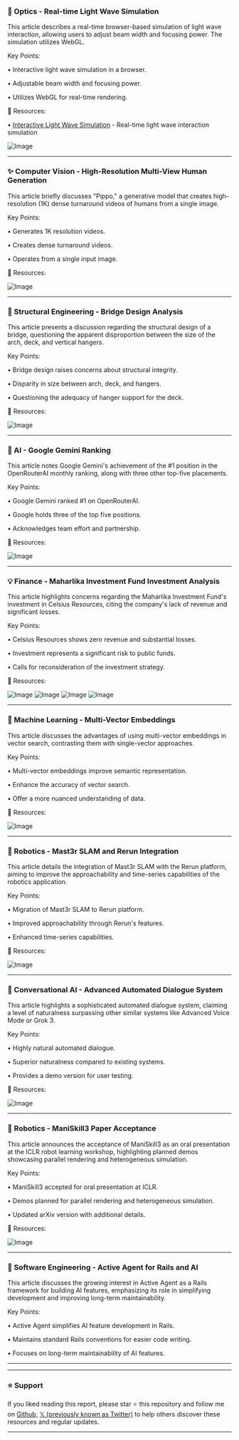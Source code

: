 ### 🤖 Optics - Real-time Light Wave Simulation

This article describes a real-time browser-based simulation of light wave interaction, allowing users to adjust beam width and focusing power.  The simulation utilizes WebGL.


Key Points:

• Interactive light wave simulation in a browser.

• Adjustable beam width and focusing power.

• Utilizes WebGL for real-time rendering.


🔗 Resources:

• [Interactive Light Wave Simulation](https://chiuhans111.github.io/interactwave/) - Real-time light wave interaction simulation

![Image](https://pbs.twimg.com/ext_tw_video_thumb/1895709957993144321/pu/img/Zhyxd96jkNCJK7kS.jpg)


---
### ✨ Computer Vision - High-Resolution Multi-View Human Generation

This article briefly discusses "Pippo," a generative model that creates high-resolution (1K) dense turnaround videos of humans from a single image.


Key Points:

• Generates 1K resolution videos.

• Creates dense turnaround videos.

• Operates from a single input image.


🔗 Resources:

![Image](https://pbs.twimg.com/ext_tw_video_thumb/1895756943169335296/pu/img/y_81B2e92lZm5R0r.jpg)


---
### 🤖 Structural Engineering - Bridge Design Analysis

This article presents a discussion regarding the structural design of a bridge, questioning the apparent disproportion between the size of the arch, deck, and vertical hangers.


Key Points:

• Bridge design raises concerns about structural integrity.

• Disparity in size between arch, deck, and hangers.

• Questioning the adequacy of hanger support for the deck.


🔗 Resources:

![Image](https://pbs.twimg.com/media/Gk83LW_XYAA068U?format=jpg&name=small)


---
### 🚀 AI - Google Gemini Ranking

This article notes Google Gemini's achievement of the #1 position in the OpenRouterAI monthly ranking, along with three other top-five placements.


Key Points:

• Google Gemini ranked #1 on OpenRouterAI.

• Google holds three of the top five positions.

• Acknowledges team effort and partnership.


🔗 Resources:

![Image](https://pbs.twimg.com/media/Gk6iL6FbYAABTKT?format=jpg&name=small)


---
### 💡 Finance - Maharlika Investment Fund Investment Analysis

This article highlights concerns regarding the Maharlika Investment Fund's investment in Celsius Resources, citing the company's lack of revenue and significant losses.


Key Points:

• Celsius Resources shows zero revenue and substantial losses.

• Investment represents a significant risk to public funds.

• Calls for reconsideration of the investment strategy.


🔗 Resources:

![Image](https://pbs.twimg.com/media/Gk6hFcIbQAM31RQ?format=jpg&name=small)
![Image](https://pbs.twimg.com/media/Gk6hFcnWwAAehlT?format=jpg&name=360x360)
![Image](https://pbs.twimg.com/media/Gk6hFcPakAAvAFk?format=jpg&name=small)
![Image](https://pbs.twimg.com/media/Gk6hFcHaUAALb2y?format=jpg&name=small)


---
### 🤖 Machine Learning - Multi-Vector Embeddings

This article discusses the advantages of using multi-vector embeddings in vector search, contrasting them with single-vector approaches.


Key Points:

• Multi-vector embeddings improve semantic representation.

• Enhance the accuracy of vector search.

• Offer a more nuanced understanding of data.


🔗 Resources:

![Image](https://pbs.twimg.com/tweet_video_thumb/Gk4MclMXYAA6f7u.jpg)


---
### 🤖 Robotics - Mast3r SLAM and Rerun Integration

This article details the integration of Mast3r SLAM with the Rerun platform, aiming to improve the approachability and time-series capabilities of the robotics application.


Key Points:

• Migration of Mast3r SLAM to Rerun platform.

• Improved approachability through Rerun's features.

• Enhanced time-series capabilities.


🔗 Resources:

![Image](https://pbs.twimg.com/ext_tw_video_thumb/1895611344172290048/pu/img/ufZq-iOdL5soiFfI.jpg)


---
### 🤖 Conversational AI - Advanced Automated Dialogue System

This article highlights a sophisticated automated dialogue system, claiming a level of naturalness surpassing other similar systems like Advanced Voice Mode or Grok 3.


Key Points:

• Highly natural automated dialogue.

• Superior naturalness compared to existing systems.

• Provides a demo version for user testing.


🔗 Resources:

![Image](https://pbs.twimg.com/ext_tw_video_thumb/1895159052159582208/pu/img/GS0DO-uyDhXb5FBf.jpg)


---
### 🚀 Robotics - ManiSkill3 Paper Acceptance

This article announces the acceptance of ManiSkill3 as an oral presentation at the ICLR robot learning workshop, highlighting planned demos showcasing parallel rendering and heterogeneous simulation.


Key Points:

• ManiSkill3 accepted for oral presentation at ICLR.

• Demos planned for parallel rendering and heterogeneous simulation.

• Updated arXiv version with additional details.


🔗 Resources:

![Image](https://pbs.twimg.com/media/Gk5P0kQbQAU4UZr?format=jpg&name=900x900)


---
### 🚀 Software Engineering - Active Agent for Rails and AI

This article discusses the growing interest in Active Agent as a Rails framework for building AI features, emphasizing its role in simplifying development and improving long-term maintainability.


Key Points:

• Active Agent simplifies AI feature development in Rails.

• Maintains standard Rails conventions for easier code writing.

• Focuses on long-term maintainability of AI features.


---


---

### ⭐️ Support

If you liked reading this report, please star ⭐️ this repository and follow me on [Github](https://github.com/Drix10), [𝕏 (previously known as Twitter)](https://x.com/DRIX_10_) to help others discover these resources and regular updates.

---